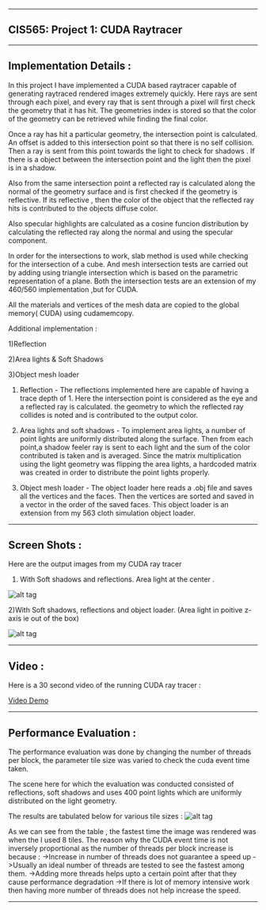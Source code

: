-------------------------------------------------------------------------------
CIS565: Project 1: CUDA Raytracer
-------------------------------------------------------------------------------

-------------------------------------------------------------------------------
Implementation Details :
-------------------------------------------------------------------------------
In this project I have implemented a CUDA based raytracer capable of
generating raytraced rendered images extremely quickly. 
Here rays are sent through each pixel, and every ray that is sent through a pixel 
will first check the geometry that it has hit. The geometries index is stored so
that the color of the geometry can be retrieved while finding the final color.

Once a ray has hit a particular geometry, the intersection point is calculated.
An offset is added to this intersection point so that there is no self collision.
Then a ray is sent from this point towards the light to check for shadows . 
If there is a object between the intersection point and the light then the pixel 
is in a shadow.

Also from the same intersection point a reflected ray is calculated along the 
normal of the geometry surface and is first checked if the geometry is reflective.
If its reflective , then the color of the object that the reflected ray hits is 
contributed to the objects diffuse color.

Also specular highlights are calculated as a cosine funcion distribution by 
calculating the reflected ray along the normal and using the specular component.

In order for the intersections to work, slab method is used while checking for 
the intersection of a cube. And mesh intersection tests are carried out by 
adding using triangle intersection which is based on the parametric 
representation of a plane. Both the intersection tests are an extension of my
460/560 implementation ,but for CUDA.

All the materials and vertices of the mesh data are copied to the global memory( CUDA)
using cudamemcopy. 

Additional implementation : 

1)Reflection 

2)Area lights & Soft Shadows

3)Object mesh loader 


1) Reflection - The reflections implemented here are capable of having a trace depth
   of 1. Here the intersection point is considered as the eye and a reflected ray is 
   calculated. the geometry to which the reflected ray collides is noted and is 
   contributed to the output color.
   
2) Area lights and soft shadows - To implement area lights, a number of point lights
   are uniformly distributed along the surface. Then from each point,a shadow feeler
   ray is sent to each light and the sum of the color contributed is taken and is
   averaged. Since the matrix multiplication using the light geometry was flipping
   the area lights, a hardcoded matrix was created in order to distribute the point
   lights properly.
   
3) Object mesh loader - The object loader here reads a .obj file and saves all the 
   vertices and the faces. Then the vertices are sorted and saved in a vector in the
   order of the saved faces. This object loader is an extension from my 563 cloth 
   simulation object loader. 



-------------------------------------------------------------------------------
Screen Shots :
-------------------------------------------------------------------------------
Here are the output images from my CUDA ray tracer 

1) With Soft shadows and reflections. Area light at the center .


![alt tag](https://raw.github.com/vivreddy/Project1-RayTracer/master/renders/5.png)




2)With Soft shadows, reflections and object loader.
(Area light in poitive z-axis ie out of the box)


![alt tag](https://raw.github.com/vivreddy/Project1-RayTracer/master/renders/7.png)




-------------------------------------------------------------------------------
Video :
-------------------------------------------------------------------------------
Here is a 30 second video of the running CUDA ray tracer : 


[Video Demo](http://youtu.be/7nRIo22uiFM)





-------------------------------------------------------------------------------
Performance Evaluation : 
-------------------------------------------------------------------------------
The performance evaluation was done by changing the number of threads per block,
the parameter tile size was varied to check the cuda event time taken.

The scene here for which the evaluation was conducted consisted of reflections,
soft shadows and uses 400 point lights which are uniformly distributed on the
light geometry. 

The results are tabulated below for various tile sizes : 
![alt tag](https://raw.github.com/vivreddy/Project1-RayTracer/master/renders/table.png)

As we can see from the table , the fastest time the image was rendered was when 
the I used 8 tiles. The reason why the CUDA event time is not inversely 
proportional as the number of threads per block increase is because :
->Increase in number of threads does not guarantee a speed up
->Usually an ideal number of threads are tested to see the fastest among them.
->Adding more threads helps upto a certain point after that they cause 
  performance degradation
->If there is lot of memory intensive work then having more number of threads
  does not help increase the speed. 




-------------------------------------------------------------------------------
